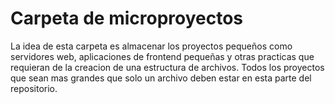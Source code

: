 # Carpeta de microproyectos

La idea de esta carpeta es almacenar los proyectos pequeños como servidores web, aplicaciones de frontend pequeñas y otras practicas que requieran de la creacion de una estructura de archivos. Todos los proyectos que sean mas grandes que solo un archivo deben estar en esta parte del repositorio.